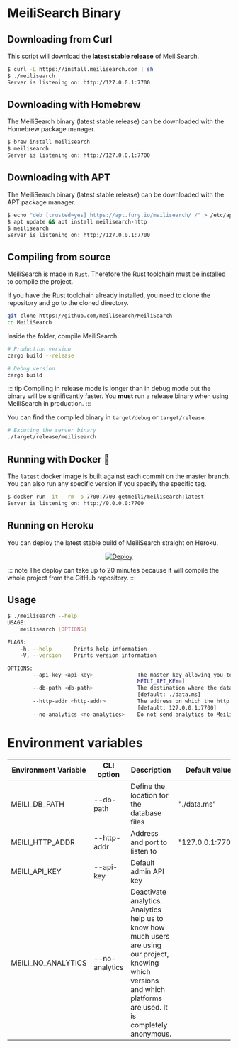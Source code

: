 # MeiliSearch Binary

## Downloading from Curl

This script will download the **latest stable release** of MeiliSearch.
```bash
$ curl -L https://install.meilisearch.com | sh
$ ./meilisearch
Server is listening on: http://127.0.0.1:7700
```

## Downloading with Homebrew

The MeiliSearch binary (latest stable release) can be downloaded with the Homebrew package manager.
```bash
$ brew install meilisearch
$ meilisearch
Server is listening on: http://127.0.0.1:7700
```

## Downloading with APT

The MeiliSearch binary (latest stable release) can be downloaded with the APT package manager.
```bash
$ echo "deb [trusted=yes] https://apt.fury.io/meilisearch/ /" > /etc/apt/sources.list.d/fury.list
$ apt update && apt install meilisearch-http
$ meilisearch
Server is listening on: http://127.0.0.1:7700
```

## Compiling from source

MeiliSearch is made in `Rust`. Therefore the Rust toolchain must [be installed](https://www.rust-lang.org/tools/install) to compile the project.

If you have the Rust toolchain already installed, you need to clone the repository and go to the cloned directory.

```bash
git clone https://github.com/meilisearch/MeiliSearch
cd MeiliSearch
```

Inside the folder, compile MeiliSearch.

```bash
# Production version
cargo build --release

# Debug version
cargo build
```
::: tip
Compiling in release mode is longer than in debug mode but the binary will be significantly faster. You **must** run a release binary when using MeiliSearch in production.
:::

You can find the compiled binary in `target/debug` or `target/release`.

```bash
# Excuting the server binary
./target/release/meilisearch
```

## Running with Docker 🐳

The `latest` docker image is built against each commit on the master branch. You can also run any specific version if you specify the specific tag.
```bash
$ docker run -it --rm -p 7700:7700 getmeili/meilisearch:latest
Server is listening on: http://0.0.0.0:7700
```

## Running on Heroku

You can deploy the latest stable build of MeiliSearch straight on Heroku.

<p align="center">
  <a href="https://heroku.com/deploy?template=https://github.com/meilisearch/MeiliSearch">
    <img src="https://www.herokucdn.com/deploy/button.svg" alt="Deploy">
  </a>
</p>

::: note
The deploy can take up to 20 minutes because it will compile the whole project from the GitHub repository.
:::

## Usage

```bash
$ ./meilisearch --help
USAGE:
    meilisearch [OPTIONS]

FLAGS:
    -h, --help       Prints help information
    -V, --version    Prints version information

OPTIONS:
        --api-key <api-key>              The master key allowing you to do everything on the server. [env:
                                         MEILI_API_KEY=]
        --db-path <db-path>              The destination where the database must be created. [env: MEILI_DB_PATH=]
                                         [default: ./data.ms]
        --http-addr <http-addr>          The address on which the http server will listen. [env: MEILI_HTTP_ADDR=]
                                         [default: 127.0.0.1:7700]
        --no-analytics <no-analytics>    Do not send analytics to Meili. [env: MEILI_NO_ANALYTICS=]
```

# Environment variables

| Environment Variable | CLI option     | Description                                                                                                                                                            | Default value      |
|----------------------|----------------|------------------------------------------------------------------------------------------------------------------------------------------------------------------------|--------------------|
| MEILI_DB_PATH        | --db-path      | Define the location for the database files                                                                                                                                         | "./data.ms" |
| MEILI_HTTP_ADDR      | --http-addr    | Address and port to listen to                                                                                                                                          | "127.0.0.1:7700"   |
| MEILI_API_KEY        | --api-key      | Default admin API key                                                                                                                                                  |                    |
| MEILI_NO_ANALYTICS   | --no-analytics | Deactivate analytics. Analytics help us to know how much users are using our project, knowing which versions and which platforms are used. It is completely anonymous. |                    |
